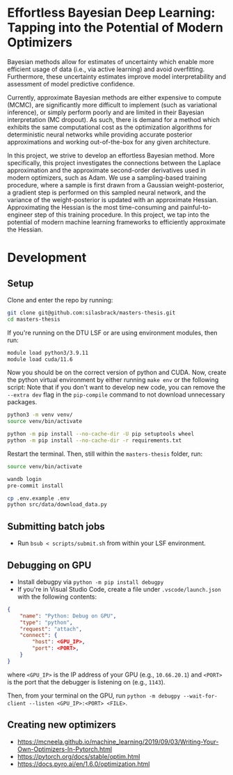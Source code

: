 Effortless Bayesian Deep Learning: Tapping into the Potential of Modern Optimizers
==============================

Bayesian methods allow for estimates of uncertainty which enable more efficient usage of data (i.e., via active learning) and avoid overfitting.
Furthermore, these uncertainty estimates improve model interpretability and assessment of model predictive confidence.

Currently, approximate Bayesian methods are either expensive to compute (MCMC), are significantly more difficult to implement (such as variational inference), or simply perform poorly and are limited in their Bayesian interpretation (MC dropout).
As such, there is demand for a method which exhibits the same computational cost as the optimization algorithms for deterministic neural networks while providing accurate posterior approximations and working out-of-the-box for any given architecture.

In this project, we strive to develop an effortless Bayesian method.
More specifically, this project investigates the connections between the Laplace approximation and the approximate second-order derivatives used in modern optimizers, such as Adam.
We use a sampling-based training procedure, where a sample is first drawn from a Gaussian weight-posterior, a gradient step is performed on this sampled neural network, and the variance of the weight-posterior is updated with an approximate Hessian.
Approximating the Hessian is the most time-consuming and painful-to-engineer step of this training procedure.
In this project, we tap into the potential of modern machine learning frameworks to efficiently approximate the Hessian.

# Development

## Setup

Clone and enter the repo by running:

```bash
git clone git@github.com:silasbrack/masters-thesis.git
cd masters-thesis
```

If you're running on the DTU LSF or are using environment modules, then run:

```bash
module load python3/3.9.11
module load cuda/11.6
```

Now you should be on the correct version of python and CUDA.
Now, create the python virtual environment by either running `make env` or the following script:
Note that if you don't want to develop new code, you can remove the `--extra dev` flag in the `pip-compile` command to not download unnecessary packages.

```bash
python3 -m venv venv/
source venv/bin/activate

python -m pip install --no-cache-dir -U pip setuptools wheel
python -m pip install --no-cache-dir -r requirements.txt
```

Restart the terminal.
Then, still within the `masters-thesis` folder, run:

```bash
source venv/bin/activate

wandb login
pre-commit install

cp .env.example .env
python src/data/download_data.py
```

## Submitting batch jobs

* Run `bsub < scripts/submit.sh` from within your LSF environment.

## Debugging on GPU

* Install debugpy via `python -m pip install debugpy`
* If you're in Visual Studio Code, create a file under `.vscode/launch.json` with the following contents:
```json
{
    "name": "Python: Debug on GPU",
    "type": "python",
    "request": "attach",
    "connect": {
        "host": <GPU_IP>,
        "port": <PORT>,
    }
}
```
where `<GPU_IP>` is the IP address of your GPU (e.g., `10.66.20.1`) and `<PORT>` is the port that the debugger is listening on (e.g., `1143`).

Then, from your terminal on the GPU, run `python -m debugpy --wait-for-client --listen <GPU_IP>:<PORT> <FILE>`.

## Creating new optimizers

* https://mcneela.github.io/machine_learning/2019/09/03/Writing-Your-Own-Optimizers-In-Pytorch.html
* https://pytorch.org/docs/stable/optim.html
* https://docs.pyro.ai/en/1.6.0/optimization.html
